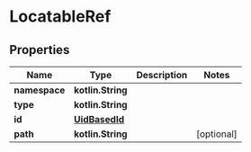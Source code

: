 
# LocatableRef

## Properties
Name | Type | Description | Notes
------------ | ------------- | ------------- | -------------
**namespace** | **kotlin.String** |  | 
**type** | **kotlin.String** |  | 
**id** | [**UidBasedId**](UidBasedId.md) |  | 
**path** | **kotlin.String** |  |  [optional]



